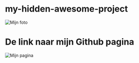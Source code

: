 # my-hidden-awesome-project

![Mijn foto](Pica.jpg)

# De link naar mijn Github pagina
![Mijn pagina](https://ricksnack.github.io/my-hidden-awesome-project/)

